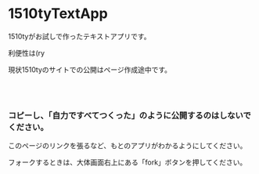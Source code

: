 <h1>1510tyTextApp</h1>
<p>1510tyがお試しで作ったテキストアプリです。</p>
<p>利便性は(ry</p>
<P>現状1510tyのサイトでの公開はページ作成途中です。</P></P>
<br>
<br>
<h3>コピーし、「自力ですべてつくった」のように公開するのはしないでください。</h3>
<p>このページのリンクを張るなど、もとのアプリがわかるようにしてください。</p>
<p>フォークするときは、大体画面右上にある「fork」ボタンを押してください。</p>
